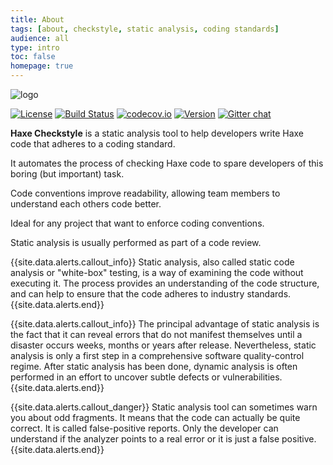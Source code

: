 ```yaml
---
title: About
tags: [about, checkstyle, static analysis, coding standards]
audience: all
type: intro
toc: false
homepage: true
---
```


![logo](https://raw.githubusercontent.com/HaxeCheckstyle/haxe-checkstyle/dev/resources/logo.png)

[![License](https://img.shields.io/badge/license-MIT-blue.svg?style=flat)](http://opensource.org/licenses/MIT)
[![Build Status](https://travis-ci.org/HaxeCheckstyle/haxe-checkstyle.svg?branch=master)](https://travis-ci.org/HaxeCheckstyle/haxe-checkstyle) 
[![codecov.io](https://codecov.io/github/HaxeCheckstyle/haxe-checkstyle/coverage.svg?branch=dev)](https://codecov.io/github/HaxeCheckstyle/haxe-checkstyle?branch=dev)
[![Version](https://img.shields.io/badge/haxelib-v2.0.0-orange.svg)](http://lib.haxe.org/p/checkstyle/) 
[![Gitter chat](https://badges.gitter.im/Join%20Chat.svg)](https://gitter.im/HaxeCheckstyle/haxe-checkstyle)

**Haxe Checkstyle** is a static analysis tool to help developers write Haxe code that adheres to a coding standard.

It automates the process of checking Haxe code to spare developers of this boring (but important) task.

Code conventions improve readability, allowing team members to understand each others code better. 

Ideal for any project that want to enforce coding conventions.

Static analysis is usually performed as part of a code review.

{{site.data.alerts.callout_info}} Static analysis, also called static code analysis or "white-box" testing, is a way of examining the code without executing it. The process provides an understanding of the code structure, and can help to ensure that the code adheres to industry standards. {{site.data.alerts.end}}

{{site.data.alerts.callout_info}} The principal advantage of static analysis is the fact that it can reveal errors that do not manifest themselves until a disaster occurs weeks, months or years after release. Nevertheless, static analysis is only a first step in a comprehensive software quality-control regime. After static analysis has been done, dynamic analysis is often performed in an effort to uncover subtle defects or vulnerabilities. {{site.data.alerts.end}}

{{site.data.alerts.callout_danger}} Static analysis tool can sometimes warn you about odd fragments. It means that the code can actually be quite correct. It is called false-positive reports. Only the developer can understand if the analyzer points to a real error or it is just a false positive. {{site.data.alerts.end}}
